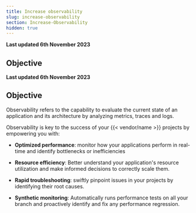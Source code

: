 ```yaml
---
title: Increase observability
slug: increase-observability
section: Increase-Observability
hidden: true
---
```


**Last updated 6th November 2023**



## Objective  

**Last updated 6th November 2023**



## Objective  

Observability refers to the capability to evaluate the current state of an application and its architecture by analyzing metrics, traces and logs.

Observability is key to the success of your {{< vendor/name >}} projects by empowering you with:

- **Optimized performance**: monitor how your applications perform in real-time and identify bottlenecks or inefficiencies



- **Resource efficiency**: Better understand your application's resource utilization and make informed decisions to correctly scale them.



- **Rapid troubleshooting**: swiftly pinpoint issues in your projects by identifying their root causes.



- **Synthetic monitoring**: Automatically runs performance tests on all your branch and proactively identify and fix any performance regression.


